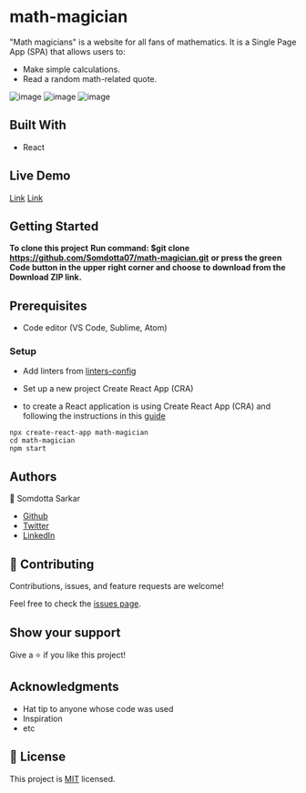 # math-magician
"Math magicians" is a website for all fans of mathematics. It is a Single Page App (SPA) that allows users to: 
 - Make simple calculations.
 - Read a random math-related quote.


![image](https://user-images.githubusercontent.com/84907743/144075665-184ba128-d322-41bd-99cc-a12ad2d691be.png)
![image](https://user-images.githubusercontent.com/84907743/144075896-1ac8d774-c51e-4a05-a026-6ca31ff1ee9e.png)
![image](https://user-images.githubusercontent.com/84907743/144076119-e483b588-fc3b-41d4-86a1-67600fda9cef.png)


## Built With

- React

## Live Demo

[Link](https://heuristic-swirles-943806.netlify.app/)
[Link](https://git.heroku.com/warm-fortress-97973.git)


## Getting Started

**To clone this project**
**Run command: $git clone  https://github.com/Somdotta07/math-magician.git**
**or press the green Code button in the upper right corner and choose to download from the Download ZIP link.**






## Prerequisites

- Code editor (VS Code, Sublime, Atom)

### Setup
- Add linters from [linters-config](https://github.com/microverseinc/linters-config/tree/master/react-redux)
- Set up a new project Create React App (CRA)

- to create a React application is using Create React App (CRA) and following the instructions in this [guide](https://reactjs.org/docs/create-a-new-react-app.html#create-react-app)
```
npx create-react-app math-magician
cd math-magician
npm start
```
 




## Authors

:woman: Somdotta Sarkar

- [Github](https://github.com/Somdotta07)
- [Twitter](https://twitter.com/somdotta_sarkar)
- [LinkedIn](https://www.linkedin.com/in/somdotta-sarkar-8849b419/)



## 🤝 Contributing

Contributions, issues, and feature requests are welcome!

Feel free to check the [issues page](../../issues/).

## Show your support

Give a ⭐️ if you like this project!

## Acknowledgments

- Hat tip to anyone whose code was used
- Inspiration
- etc

## 📝 License

This project is [MIT](./MIT.md) licensed.

